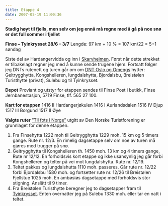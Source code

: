 ```yaml
---
title: Etappe 4
date: 2007-05-19 11:00:36
---
```


<strong>Stadig høyt til fjells, men selv om jeg ennå må regne med å gå på noe snø er det full sommer i fjellet</strong>

<strong>Finse – Tyinkrysset        28/6 – 3/7</strong>
Lengde: 97 km + 10 %            =  107 km/22 =     5+1 søndag

Siste del av Hardangervidda og inn i <a href="http://www.etojm.com/dir/skarveheimen.html">Skarvheimen</a>. Først når dette strekket er tilbakelagt regner jeg med å kunne sende trugene hjem. Fortsatt følger jeg DNTs rutenett  og turen går om om <a href="http://www.dntoslo.no/">DNT Oslo og Omengs</a> hytter: Geitrygghytta, Kongshelleren, Iungdalshytta, Bjordalsbu, Breistølen Turisthytte (privat), Sulebu og til Tyinkrysset.

<strong>Depot</strong>
Proviant og utstyr for etappen sendes  til Finse Post i butikk, Finse Jernbanestasjon, 5719 Finse, tlf. 565 27 100.

<strong>Kart for etappe</strong><strong>n</strong>
1416 II          Hardangerjøkulen
1416 I             Aurlandsdalen
1516 IV    Djup
1517 III    Borgund
1517 II           Øye

<strong>Valgte ruter</strong>
<a href="http://www.turistforeningen.no/index.php?fo_id=1991"> ”Til fots i Norge”</a> utgitt av Den Norske Turistforening er grunnlaget for denne etappen.
<ol>
	<li> Fra Finsehytta 1222 moh til Geitrygghytta  1229 moh. 15 km og 5 timers gange. Rute nr. 12/3. En rimelig dagsetappe selv om noe av turen må gjøres med trugger på snø.</li>
	<li> Geitrygghytta til Kongshelleren th. 1450 moh. 13 km og 4 timers gange, Rute nr 12/12. En forholdsvis kort etappe og ikke usansynlig jeg går forbi Kongshelleren og telter på vei mot Iungdalshytta. Rute nr. 12/19.</li>
	<li>Teltet pakkes og Iungdalshutta 1110 moh. passeres. Går rute nr. 12/22 forbi Bjordalsbu 1580 moh. og fortsetter rute nr. 12/26 til Breistølen Fjellstue 1025 moh. En ambøsiøs dagsetappe med forholdsvis stor stigning. Anslått til 9 timer.</li>
	<li>Fra Breistølen Turisthytte beregner jeg to dagsetapper fram til <a href="http://www.visitfilefjell.no/sommer/spise.htm">Tyinkrysset</a>. Enten overnatter jeg på Sulebu 1330 moh. eller tar en natt i teltet.</li>
</ol>

